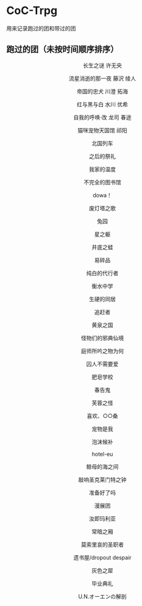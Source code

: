 # CoC-Trpg

用来记录跑过的团和带过的团

## 跑过的团（未按时间顺序排序）
<div align="center">
长生之谜       许无央
  
流星消逝的那一夜       藤沢 绫人

帝国的忠犬       川澄 拓海

红与黑与白       水川 优希

自我的呼唤·改       龙司 春途

猫咪宠物天国馆       祁阳
  
北国列车

之后的祭礼

我家的温度

不完全的图书馆

dowa！

废灯塔之歌

兔园

星之躯

井底之蛙

易碎品

纯白的代行者

衡水中学

生硬的同居

追赶者

黄泉之国

怪物们的邪典仙境

庭师所吟之物为何

囚人不需要爱

肥皂学校

春告鬼

芙蓉之怪

喜欢、○○桑

宠物是我

泡沫候补

hotel-eu

鲸母的海之间

敲响圣克莱门特之钟

准备好了吗

漫展团

汝即玛利亚

常暗之厢

莫索里哀的圣职者

遗书屋/dropout despair

灰色之犀

毕业典礼

U.N.オーエンの解剖
</div>
